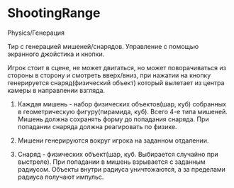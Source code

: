 # ShootingRange
Physics/Генерация

Тир с генерацией мишеней/снарядов. Управление с помощью экранного джойстика и кнопки.

Игрок стоит в сцене, не может двигаться, но может поворачиваться из стороны в сторону и смотреть вверх/вниз, 
при нажатии на кнопку генерируется снаряд(физический объект) который вылетает из центра камеры в направлении взгляда.

1. Каждая мишень - набор физических объектов(шар, куб) собранных в геометрическую фигуру(пирамида, куб). 
Всего 4-е типа мишеней. Мишень должна сохранять форму до попадания снаряда. При попадании снаряда должна реагировать по физике.

2. Мишени генерируются вокруг игрока на заданном отдалении.

3. Снаряд - физических объект(шар, куб. Выбирается случайно при выстреле). 
При попадании в мишень взрывается с заданным радиусом. Объекты внутри радиуса уничтожаются, а за пределами радиуса получают импульс.
